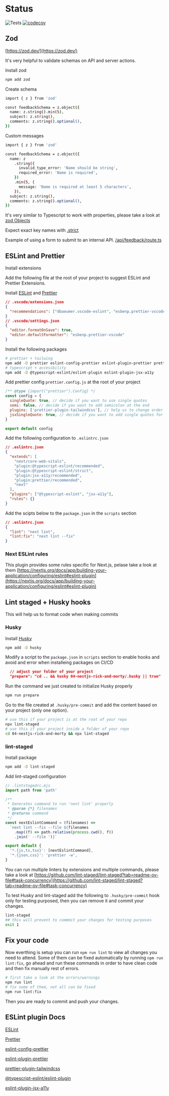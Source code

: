 # Status

![Tests](https://github.com/abrahamgr/web-app-learning/actions/workflows/test-coverage.yml/badge.svg)
[![codecov](https://codecov.io/github/abrahamgr/web-app-learning/graph/badge.svg?token=Y610BS6YGU)](https://codecov.io/github/abrahamgr/web-app-learning)

## Zod

[https://zod.dev/](https://zod.dev/)

It's very helpful to validate schemas on API and server actions.

Install zod

```bash
npm add zod
```

Create schema

```bash
import { z } from 'zod'

const feedbackSchema = z.object({
  name: z.string().min(5),
  subject: z.string(),
  comments: z.string().optional(),
})
```

Custom messages

```bash
import { z } from 'zod'

const feedbackSchema = z.object({
  name: z
    .string({
      invalid_type_error: 'Name should be string',
      required_error: 'Name is required',
    })
    .min(5, {
      message: 'Name is required at least 5 characters',
    }),
  subject: z.string(),
  comments: z.string().optional(),
})
```

It's very similar to Typescript to work with properties, please take a look at [zod Objects](https://zod.dev/?id=objects)

Expect exact key names with [.strict](https://zod.dev/?id=strict)

Example of using a form to submit to an internal API.
[/api/feedback/route.ts](./src/app/api/feedback/route.ts)

## ESLint and Prettier

Install extensions

Add the following file at the root of your project to suggest ESLint and Prettier Extensions.

Install [ESLint](https://marketplace.visualstudio.com/items?itemName=dbaeumer.vscode-eslint) and [Prettier](https://marketplace.visualstudio.com/items?itemName=esbenp.prettier-vscode)

```json
// .vscode/extensions.json
{
  "recommendations": ["dbaeumer.vscode-eslint", "esbenp.prettier-vscode"]
}
// .vscode/settings.json
{
  "editor.formatOnSave": true,
  "editor.defaultFormatter": "esbenp.prettier-vscode"
}
```

Install the following packages

```bash
# prettier + tailwing
npm add -D prettier eslint-config-prettier eslint-plugin-prettier prettier-plugin-tailwindcss
# typescript + accesibility
npm add -D @typescript-eslint/eslint-plugin eslint-plugin-jsx-a11y
```

Add prettier config `prettier.config.js` at the root of your project

```js
/** @type {import("prettier").Config} */
const config = {
  singleQuote: true, // decide if you want to use single quotes
  semi: false, // decide if you want to add semicolon at the end
  plugins: ['prettier-plugin-tailwindcss'], // help us to change order automatically for Tailwind
  jsxSingleQuote: true, // decide if you want to add single quotes for JSX
}

export default config
```

Add the following configuration to `.eslintrc.json`

```json
// .eslintrc.json
{
  "extends": [
    "next/core-web-vitals",
    "plugin:@typescript-eslint/recommended",
    "plugin:@typescript-eslint/strict",
    "plugin:jsx-a11y/recommended",
    "plugin:prettier/recommended",
    "next"
  ],
  "plugins": ["@typescript-eslint", "jsx-a11y"],
  "rules": {}
}
```

Add the scipts below to the `package.json` in the `scripts` section

```json
// .eslintrc.json
{
  "lint": "next lint",
  "lint:fix": "next lint --fix"
}
```

### Next ESLint rules

This plugin provides some rules specific for Next.js, pelase take a look at them
[https://nextjs.org/docs/app/building-your-application/configuring/eslint#eslint-plugin](https://nextjs.org/docs/app/building-your-application/configuring/eslint#eslint-plugin)

## Lint staged + Husky hooks

This will help us to format code when making commits

### Husky

Install [Husky](https://typicode.github.io/husky/)

```bash
npm add -D husky
```

Modify a script to the `package.json` in `scripts` section to enable hooks and avoid and error when installeing packages on CI/CD

```json
  // adjust your folder of your project
  "prepare": "cd .. && husky 04-nestjs-rick-and-morty/.husky || true"
```

Run the command we just created to initialize Husky properly

```bash
npm run prepare
```

Go to the file created at `.husky/pre-commit` and add the content based on your project (only one option).

```bash
# use this if your project is at the root of your repo
npx lint-staged
# use this if your project inside a folder of your repo
cd 04-nestjs-rick-and-morty && npx lint-staged
```

### lint-staged

Install package

```bash
npm add -D lint-staged
```

Add lint-staged configuration

```js
// .lintstagedrc.mjs
import path from 'path'

/**
 * Generates command to run 'next lint' properly
 * @param {*} filenames
 * @returns command
 */
const nextEslintCommand = (filenames) =>
  `next lint --fix --file ${filenames
    .map((f) => path.relative(process.cwd(), f))
    .join(' --file ')}`

export default {
  '*.{js,ts,tsx}': [nextEslintCommand],
  '*.{json,css}': 'prettier -w',
}
```

You can run multiple linters by extensions and multiple commands, please take a look at [https://github.com/lint-staged/lint-staged?tab=readme-ov-file#task-concurrency](https://github.com/lint-staged/lint-staged?tab=readme-ov-file#task-concurrency)

To test Husky and lint-staged add the following to `.husky/pre-commit` hook only for testing purposed, then you can remove it and commit your changes.

```bash
lint-staged
## this will prevent to commmit your changes for testing purposes
exit 1
```

## Fix your code

Now everthing is setup you can run `npm run lint` to view all changes you need to attend. Some of them can be fixed automatically by running `npm run lint:fix`, go ahead and run these commands in order to have clean code and then fix manually rest of errors.

```bash
# first take a look at the errors/warnings
npm run lint
# fix some of them, not all can be fixed
npm run lint:fix
```

Then you are ready to commit and push your changes.

## ESLint plugin Docs

[ESLint](https://eslint.org/docs/v8.x/)

[Prettier](https://prettier.io/)

[eslint-config-prettier](https://github.com/prettier/eslint-config-prettier)

[eslint-plugin-prettier](https://github.com/prettier/eslint-plugin-prettier)

[prettier-plugin-tailwindcss](https://github.com/tailwindlabs/prettier-plugin-tailwindcss)

[@typescript-eslint/eslint-plugin](https://typescript-eslint.io/)

[eslint-plugin-jsx-a11y](https://www.npmjs.com/package/eslint-plugin-jsx-a11y)
